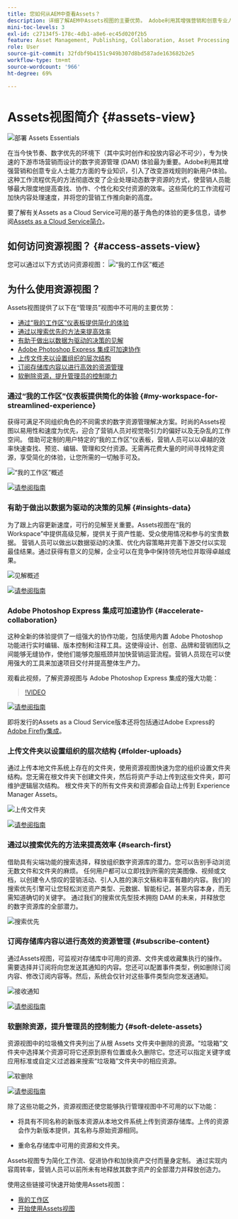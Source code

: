```yaml
---
title: 您如何从AEM中查看Assets？
description: 详细了解AEM中Assets视图的主要优势。 Adobe利用其增强营销和创意专业人士能力方面的专业知识，引入了改变游戏规则的新用户体验。
mini-toc-levels: 3
exl-id: c27134f5-178c-4db1-a8e6-ec45d020f2b5
feature: Asset Management, Publishing, Collaboration, Asset Processing
role: User
source-git-commit: 32fdbf9b4151c949b307d8bd587ade163682b2e5
workflow-type: tm+mt
source-wordcount: '966'
ht-degree: 69%

---
```


# Assets视图简介 {#assets-view}

![部署 Assets Essentials](assets/banner-image.jpg)

在当今快节奏、数字优先的环境下（其中实时创作和投放内容必不可少），专为快速的下游市场营销而设计的数字资源管理 (DAM) 体验最为重要。Adobe利用其增强营销和创意专业人士能力方面的专业知识，引入了改变游戏规则的新用户体验。 这种工作流程优先的方法彻底改变了企业处理动态数字资源的方式，使营销人员能够最大限度地提高查找、协作、个性化和交付资源的效率。这些简化的工作流程可加快内容处理速度，并将您的营销工作推向新的高度。

要了解有关Assets as a Cloud Service可用的基于角色的体验的更多信息，请参阅[Assets as a Cloud Service简介](/help/assets/overview.md#persona-based-experiences)。

## 如何访问资源视图？ {#access-assets-view}

您可以通过以下方式访问资源视图：
![“我的工作区”概述](assets/assets-view.png)

<!--

* **Toggle in Admin view**

    * Log into [!DNL Experience Manager] using Cloud Manager.
    * Navigate to **[!UICONTROL Assets]** > **[!UICONTROL Files]**.
    * Click the profile icon on the top right corner.
    * Click **[!UICONTROL Switch View]** from the **[!UICONTROL Profile Settings]** section.
    Repeat these steps to switch back to the Admin view.

* **Product Switcher**
    * Log into [!DNL Experience Manager] and click ![Product selector](assets/waffle-icon.svg).
    * Select **[!UICONTROL Experience Manager Assets]** to access the Assets view.
    * Select **[!UICONTROL Experience Manager]** to access the Admin view.

* **Quick Links** 
    * Log into experience.adobe.com.
    * Click **[!UICONTROL Experience Manager Assets]** to access the Assets view.
    * Click **[!UICONTROL Experience Manager Assets]** to access the Assets view.

    -->

## 为什么使用资源视图？

Assets视图提供了以下在“管理员”视图中不可用的主要优势：

* [通过“我的工作区”仪表板提供简化的体验](#my-workspace-for-streamlined-experience)
* [通过以搜索优先的方法来提高效率](#search-first)
* [有助于做出以数据为驱动的决策的见解](#insights-data)
* [Adobe Photoshop Express 集成可加速协作](#accelerate-collaboration)
* [上传文件夹以设置组织的层次结构](#folder-uploads)
* [订阅存储库内容以进行高效的资源管理](#subscribe-content)
* [软删除资源，提升管理员的控制能力](#soft-delete-assets)

### 通过“我的工作区”仪表板提供简化的体验 {#my-workspace-for-streamlined-experience}

获得可满足不同组织角色的不同需求的数字资源管理解决方案。时尚的Assets视图以易用性和速度为优先，迎合了营销人员对视觉吸引力的偏好以及无杂乱的工作空间。 借助可定制的用户特定的“我的工作区”仪表板，营销人员可以以卓越的效率快速查找、预览、编辑、管理和交付资源。无需再花费大量的时间寻找特定资源，享受简化的体验，让您所需的一切触手可及。

![“我的工作区”概述](assets/my-workspace-demo.gif)

[![请参阅指南](assets/see-the-guide-sm.png)](my-workspace-assets-view.md)

### 有助于做出以数据为驱动的决策的见解 {#insights-data}

为了跟上内容更新速度，可行的见解至关重要。Assets视图在“我的Workspace”中提供高级见解，提供关于资产性能、受众使用情况和参与的宝贵数据。 营销人员可以做出以数据驱动的决策、优化内容策略并完善下游交付以实现最佳结果。通过获得有意义的见解，企业可以在竞争中保持领先地位并取得卓越成果。

![见解概述](assets/insights-overview.gif)

[![请参阅指南](assets/see-the-guide-sm.png)](manage-reports-assets-view.md#view-live-statistics)

### Adobe Photoshop Express 集成可加速协作 {#accelerate-collaboration}

这种全新的体验提供了一组强大的协作功能，包括使用内置 Adob&#x200B;&#x200B;e Photoshop 功能进行实时编辑、版本控制和注释工具。这使得设计、创意、品牌和营销团队之间能够无缝协作，使他们能够克服瓶颈并加快营销运营流程。营销人员现在可以使用强大的工具来加速项目交付并提高整体生产力。

观看此视频，了解资源视图与 Adob&#x200B;&#x200B;e Photoshop Express 集成的强大功能：

>[!VIDEO](https://video.tv.adobe.com/v/3420922)

[![请参阅指南](assets/see-the-guide-sm.png)](edit-images-assets-view.md)

即将发行的Assets as a Cloud Service版本还将包括通过Adobe Express的[Adobe Firefly集成](https://firefly.adobe.com/?gclid=EAIaIQobChMIlZeKuNfj_wIVeyCtBh3e5g2cEAAYASAAEgL56_D_BwE&sdid=JM4FW6VL&mv=search&mv2=paidsearch&ef_id=EAIaIQobChMIlZeKuNfj_wIVeyCtBh3e5g2cEAAYASAAEgL56_D_BwE:G:s&s_kwcid=AL!3085!3!652077237594!e!!g!!adobe%20firefly!19870733758!148140507838)。

### 上传文件夹以设置组织的层次结构 {#folder-uploads}

通过上传本地文件系统上存在的文件夹，使用资源视图快速为您的组织设置文件夹结构。您无需在根文件夹下创建文件夹，然后将资产手动上传到这些文件夹，即可维护逻辑层次结构。 根文件夹下的所有文件夹和资源都会自动上传到 Experience Manager Assets。

![上传文件夹](assets/folder-uploads.gif)

[![请参阅指南](assets/see-the-guide-sm.png)](add-delete-assets-view.md)

### 通过以搜索优先的方法来提高效率 {#search-first}

借助具有尖端功能的搜索选择，释放组织数字资源库的潜力。您可以告别手动浏览无数文件和文件夹的麻烦。 任何用户都可以立即找到所需的完美图像、视频或文档，以创建令人惊叹的营销活动、引人入胜的演示文稿和丰富有趣的内容。我们的搜索优先引擎可让您轻松浏览资产类型、元数据、智能标记，甚至内容本身，而无需知道确切的关键字。 通过我们的搜索优先型技术拥抱 DAM 的未来，并释放您的数字资源库的全部潜力。

![搜索优先](assets/search-first.gif)

### 订阅存储库内容以进行高效的资源管理 {#subscribe-content}

通过Assets视图，可监视对存储库中可用的资源、文件夹或收藏集执行的操作。 需要选择并订阅将向您发送其通知的内容。您还可以配置事件类型，例如删除订阅内容、修改订阅内容等。然后，系统会仅针对这些事件类型向您发送通知。

![接收通知](assets/notifications.gif)

[![请参阅指南](assets/see-the-guide-sm.png)](manage-notifications-assets-view.md)

### 软删除资源，提升管理员的控制能力 {#soft-delete-assets}

资源视图中的垃圾桶文件夹列出了从根 Assets 文件夹中删除的资源。“垃圾箱”文件夹中选择某个资源可将它还原到原有位置或永久删除它。您还可以指定关键字或应用标准或自定义过滤器来搜索“垃圾箱”文件夹中的相应资源。

![软删除](assets/soft-delete.gif)

[![请参阅指南](assets/see-the-guide-sm.png)](navigate-assets-view.md)

除了这些功能之外，资源视图还使您能够执行管理视图中不可用的以下功能：

* 将具有不同名称的新版本资源从本地文件系统上传到资源存储库。上传的资源会作为新版本提供，其名称与原始资源相同。

* 重命名存储库中可用的资源和文件夹。

Assets视图专为简化工作流、促进协作和加快资产交付而量身定制。 通过实现内容周转率，营销人员可以前所未有地释放其数字资产的全部潜力并释放创造力。


使用这些链接可快速开始使用Assets视图：

* [我的工作区](/help/assets/my-workspace-assets-view.md)
* [开始使用Assets视图](/help/assets/get-started-assets-view.md)
